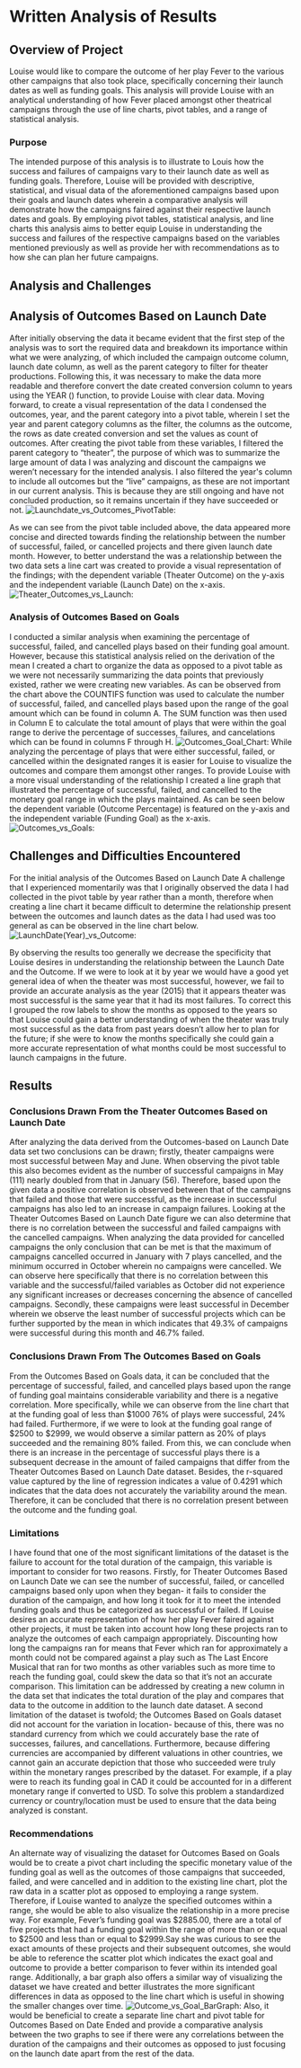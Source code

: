 # Written Analysis of Results

## Overview of Project
Louise would like to compare the outcome of her play Fever to the various other campaigns that also took place, 
specifically concerning their launch dates as well as funding goals. This analysis will provide Louise with an analytical 
understanding of how Fever placed amongst other theatrical campaigns through the use of line charts, pivot tables, and a range of statistical analysis.  

### Purpose
The intended purpose of this analysis is to illustrate to Louis how the success and failures of campaigns vary to their launch date as well as funding goals. 
Therefore, Louise will be provided with descriptive, statistical, and visual data of the aforementioned campaigns based upon their goals and launch dates 
wherein a comparative analysis will demonstrate how the campaigns faired against their respective launch dates and goals. By employing pivot tables, 
statistical analysis, and line charts this analysis aims to better equip Louise in understanding the success and failures of the respective campaigns based 
on the variables mentioned previously as well as provide her with recommendations as to how she can plan her future campaigns.  

## Analysis and Challenges
## Analysis of Outcomes Based on Launch Date
After initially observing the data it became evident that the first step of the analysis was to sort the required data and breakdown its importance within 
what we were analyzing, of which included the campaign outcome column, launch date column, as well as the parent category to filter for theater productions. 
Following this, it was necessary to make the data more readable and therefore convert the date created conversion column to years using the YEAR () function,
to provide Louise with clear data. Moving forward, to create a visual representation of the data I condensed the outcomes, year, and the parent category into 
a pivot table, wherein I set the year and parent category columns as the filter, the columns as the outcome, the rows as date created conversion and set the 
values as count of outcomes. After creating the pivot table from these variables, I filtered the parent category to “theater”, the purpose of which was to 
summarize the large amount of data I was analyzing and discount the campaigns we weren’t necessary for the intended analysis. I also filtered the year's column 
to include all outcomes but the “live” campaigns, as these are not important in our current analysis. This is because they are still ongoing and have not 
concluded production, so it remains uncertain if they have succeeded or not. 
![Launchdate_vs_Outcomes_PivotTable:](./Resources/Launchdate_vs_Outcomes_PivotTable.png)

As we can see from the pivot table included above, the data appeared more concise and directed towards finding the relationship between the number of successful,
failed, or cancelled projects and there given launch date month. However, to better understand the was a relationship between the two data sets a line cart was
created to provide a visual representation of the findings; with the dependent variable (Theater Outcome) on the y-axis and the independent variable (Launch Date)
on the x-axis.
![Theater_Outcomes_vs_Launch:](./Resources/Theater_Outcomes_vs_Launch.png)

### Analysis of Outcomes Based on Goals
I conducted a similar analysis when examining the percentage of successful, failed, and cancelled plays based on their funding goal amount. 
However, because this statistical analysis relied on the derivation of the mean I created a chart to organize the data as opposed to a pivot table as we 
were not necessarily summarizing the data points that previously existed, rather we were creating new variables.
As can be observed from the chart above the COUNTIFS function was used to calculate the number of successful, failed, and cancelled plays based upon the range
of the goal amount which can be found in column A. The SUM function was then used in Column E to calculate the total amount of plays that were within the goal 
range to derive the percentage of successes, failures, and cancelations which can be found in columns F through H.
![Outcomes_Goal_Chart:](./Resources/Outcomes_Goal_Chart.png)
While analyzing the percentage of plays that were either successful, failed, or cancelled within the designated ranges it is easier for Louise to visualize 
the outcomes and compare them amongst other ranges. To provide Louise with a more visual understanding of the relationship I created a line graph that illustrated 
the percentage of successful, failed, and cancelled to the monetary goal range in which the plays maintained. As can be seen below the dependent 
variable (Outcome Percentage) is featured on the y-axis and the independent variable (Funding Goal) as the x-axis.
![Outcomes_vs_Goals:](./Resources/Outcomes_vs_Goals.png)

## Challenges and Difficulties Encountered
For the initial analysis of the Outcomes Based on Launch Date A challenge that I experienced momentarily was that I originally observed the data I had 
collected in the pivot table by year rather than a month, therefore when creating a line chart it became difficult to determine the relationship present
between the outcomes and launch dates as the data I had used was too general as can be observed in the line chart below.
![LaunchDate(Year)_vs_Outcome:](./Resources/Launch%20Date(Year)_vs_Outcome.png)

By observing the results too generally we decrease the specificity that Louise desires in understanding the relationship between the Launch Date and the Outcome.
If we were to look at it by year we would have a good yet general idea of when the theater was most successful, however, we fail to provide an accurate 
analysis as the year (2015) that it appears theater was most successful is the same year that it had its most failures. To correct this I grouped the row 
labels to show the months as opposed to the years so that Louise could gain a better understanding of when the theater was truly most successful as the data 
from past years doesn’t allow her to plan for the future; if she were to know the months specifically she could gain a more accurate representation of what 
months could be most successful to launch campaigns in the future.

## Results
### Conclusions Drawn From the Theater Outcomes Based on Launch Date
After analyzing the data derived from the Outcomes-based on Launch Date data set two conclusions can be drawn; firstly, theater campaigns were most 
successful between May and June. When observing the pivot table this also becomes evident as the number of successful campaigns in May (111) nearly 
doubled from that in January (56). Therefore, based upon the given data a positive correlation is observed between that of the campaigns that failed and 
those that were successful, as the increase in successful campaigns has also led to an increase in campaign failures. Looking at the Theater Outcomes Based 
on Launch Date figure we can also determine that there is no correlation between the successful and failed campaigns with the cancelled campaigns. 
When analyzing the data provided for cancelled campaigns the only conclusion that can be met is that the maximum of campaigns cancelled occurred in January
with 7 plays cancelled, and the minimum occurred in October wherein no campaigns were cancelled. We can observe here specifically that there is no correlation 
between this variable and the successful/failed variables as October did not experience any significant increases or decreases concerning the absence of 
cancelled campaigns. Secondly, these campaigns were least successful in December wherein we observe the least number of successful projects which can be
further supported by the mean in which indicates that 49.3% of campaigns were successful during this month and 46.7% failed.

### Conclusions Drawn From The Outcomes Based on Goals 
From the Outcomes Based on Goals data, it can be concluded that the percentage of successful, failed, and cancelled plays based upon the range of
funding goal maintains considerable variability and there is a negative correlation. More specifically, while we can observe from the line chart that at 
the funding goal of less than $1000 76% of plays were successful, 24% had failed. Furthermore, if we were to look at the funding goal range of $2500 to $2999, 
we would observe a similar pattern as 20% of plays succeeded and the remaining 80% failed. From this, we can conclude when there is an increase in the percentage
of successful plays there is a subsequent decrease in the amount of failed campaigns that differ from the Theater Outcomes Based on Launch Date dataset. 
Besides, the r-squared value captured by the line of regression indicates a value of 0.4291 which indicates that the data does not accurately the variability
around the mean. Therefore, it can be concluded that there is no correlation present between the outcome and the funding goal.

### Limitations 
I have found that one of the most significant limitations of the dataset is the failure to account for the total duration of the campaign, this variable 
is important to consider for two reasons. Firstly, for Theater Outcomes Based on Launch Date we can see the number of successful, failed, or cancelled 
campaigns based only upon when they began- it fails to consider the duration of the campaign, and how long it took for it to meet the intended funding goals 
and thus be categorized as successful or failed. If Louise desires an accurate representation of how her play Fever faired against other projects, it must be 
taken into account how long these projects ran to analyze the outcomes of each campaign appropriately. Discounting how long the campaigns ran for means 
that Fever which ran for approximately a month could not be compared against a play such as The Last Encore Musical that ran for two months as other variables
such as more time to reach the funding goal, could skew the data so that it’s not an accurate comparison. This limitation can be addressed by creating a 
new column in the data set that indicates the total duration of the play and compares that data to the outcome in addition to the launch date dataset.
A second limitation of the dataset is twofold; the Outcomes Based on Goals dataset did not account for the variation in location- because of this, there 
was no standard currency from which we could accurately base the rate of successes, failures, and cancellations. Furthermore, because differing currencies
are accompanied by different valuations in other countries, we cannot gain an accurate depiction that those who succeeded were truly within the monetary
ranges prescribed by the dataset. For example, if a play were to reach its funding goal in CAD it could be accounted for in a different monetary range if 
converted to USD. To solve this problem a standardized currency or country/location must be used to ensure that the data being analyzed is constant.

### Recommendations 
An alternate way of visualizing the dataset for Outcomes Based on Goals would be to create a pivot chart including the specific monetary value of the funding 
goal as well as the outcomes of those campaigns that succeeded, failed, and were cancelled and in addition to the existing line chart, plot the raw data in 
a scatter plot as opposed to employing a range system. Therefore, if Louise wanted to analyze the specified outcomes within a range, she would be able to 
also visualize the relationship in a more precise way. For example, Fever’s funding goal was $2885.00, there are a total of five projects that had a funding 
goal within the range of more than or equal to $2500 and less than or equal to $2999.Say she was curious to see the exact amounts of these projects and their
subsequent outcomes, she would be able to reference the scatter plot which indicates the exact goal and outcome to provide a better comparison to fever within 
its intended goal range. Additionally, a bar graph also offers a similar way of visualizing the dataset we have created and better illustrates the more 
significant differences in data as opposed to the line chart which is useful in showing the smaller changes over time.
![Outcome_vs_Goal_BarGraph:](./Resources/Outcome_vs_Goal_BarGraph.png)
Also, it would be beneficial to create a separate line chart and pivot table for Outcomes Based on Date Ended and provide a comparative analysis between 
the two graphs to see if there were any correlations between the duration of the campaigns and their outcomes as opposed to just focusing on the launch 
date apart from the rest of the data.
